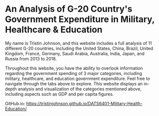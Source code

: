 # An Analysis of G-20 Country's Government Expenditure in Military, Healthcare & Education

My name is Tristin Johnson, and this website includes a full analysis of 11 different G-20 countries, including the United States, China, Brazil, United Kingdom, France, Germany, Saudi Arabia, Australia, India, Japan, and Russia from 2013 to 2018.

Throughout this website, you have the ability to overlook information regarding the government spending of 3 major categories, including military, healthcare, and education government expenditure. Feel free to navigate through the tabs above to explore. This website displays an in-depth analysis and visualization of the categories mentioned above, including aspects such as GDP and per capita figures.

GitHub.io: https://tristinjohnson.github.io/DATS6401-Military-Health-Education/
